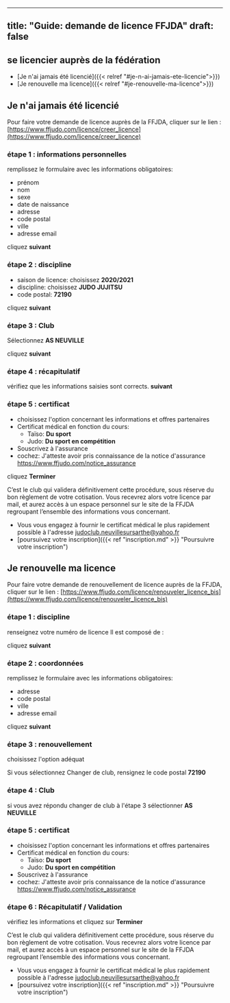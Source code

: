 
---
title: "Guide: demande de licence FFJDA"
draft: false
---

## se licencier auprès de la fédération

* [Je n'ai jamais été licencié]({{< relref "#je-n-ai-jamais-ete-licencie">}})
* [Je renouvelle ma licence]({{< relref "#je-renouvelle-ma-licence">}})

## Je n'ai jamais été licencié

Pour faire votre demande de licence auprès de la FFJDA, cliquer sur le lien :
[https://www.ffjudo.com/licence/creer_licence](https://www.ffjudo.com/licence/creer_licence)

### étape 1 : informations personnelles

   remplissez le formulaire avec les informations obligatoires:
   - prénom
   - nom
   - sexe
   - date de naissance
   - adresse
   - code postal
   - ville
   - adresse email

cliquez **suivant**
   
### étape 2 : discipline

   - saison de licence: choisissez **2020/2021**
   - discipline: choisissez **JUDO JUJITSU**
   - code postal: **72190**

cliquez **suivant**
     
### étape 3 : Club

   Sélectionnez **AS NEUVILLE**

cliquez **suivant**


### étape 4 :  récapitulatif
   
vérifiez que les informations saisies sont corrects.
**suivant**

### étape 5 : certificat

   * choisissez l'option concernant les informations et offres partenaires
   * Certificat médical en fonction du cours:
     - Taïso: **Du sport**
     - Judo: **Du sport en compétition**
   * Souscrivez à l'assurance
   * cochez: J'atteste avoir pris connaissance de la notice d'assurance  https://www.ffjudo.com/notice_assurance

cliquez **Terminer**
   
  C’est le club qui validera définitivement cette procédure, sous réserve du bon
  règlement de votre cotisation. Vous recevrez alors votre licence par mail, et
  aurez accès à un espace personnel sur le site de la FFJDA regroupant
  l’ensemble des informations vous concernant.

 * Vous vous engagez à fournir le certificat médical le plus rapidement possible
   à l'adresse judoclub.neuvillesursarthe@yahoo.fr
 * [poursuivez votre inscription]({{< ref "inscription.md" >}} "Poursuivre votre inscription")

## Je renouvelle ma licence

Pour faire votre demande de renouvellement de licence auprès de la FFJDA, cliquer sur le lien :
[https://www.ffjudo.com/licence/renouveler_licence_bis](https://www.ffjudo.com/licence/renouveler_licence_bis)

### étape 1 : discipline

renseignez votre numéro de licence
Il est composé de :

cliquez **suivant**

### étape 2 : coordonnées

   remplissez le formulaire avec les informations obligatoires:
   - adresse
   - code postal
   - ville
   - adresse email

cliquez **suivant**


### étape 3 : renouvellement

choisissez l'option adéquat

Si vous sélectionnez Changer de club, rensignez le code postal **72190**

### étape 4 : Club 

si vous avez répondu changer de club à l'étape 3 sélectionner **AS NEUVILLE**


### étape 5 : certificat

   * choisissez l'option concernant les informations et offres partenaires
   * Certificat médical en fonction du cours:
     - Taïso: **Du sport**
     - Judo: **Du sport en compétition**
   * Souscrivez à l'assurance
   * cochez: J'atteste avoir pris connaissance de la notice d'assurance  https://www.ffjudo.com/notice_assurance

### étape 6 : Récapitulatif / Validation

vérifiez les informations et cliquez sur **Terminer**


  C’est le club qui validera définitivement cette procédure, sous réserve du bon
  règlement de votre cotisation. Vous recevrez alors votre licence par mail, et
  aurez accès à un espace personnel sur le site de la FFJDA regroupant
  l’ensemble des informations vous concernant.
  
 * Vous vous engagez à fournir le certificat médical le plus rapidement possible
   à l'adresse judoclub.neuvillesursarthe@yahoo.fr
 * [poursuivez votre inscription]({{< ref "inscription.md" >}} "Poursuivre votre inscription")
